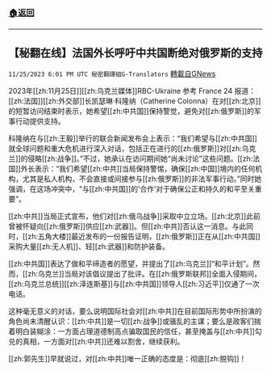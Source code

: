 ###  [:house:返回](README.md)
---


## 【秘翻在线】法国外长呼吁中共国断绝对俄罗斯的支持
`11/25/2023 6:01 PM UTC 秘密翻譯組G-Translators` [轉載自GNews](https://gnews.org/articles/2036956)

         

2023年[[zh:11月25日]][[zh:乌克兰媒体]]RBC-Ukraine 参考 France 24 报道：[[zh:法国]][[zh:外交部]]长凯瑟琳·科隆纳（Catherine Colonna）在对[[zh:北京]]的短暂访问结束时表示，她希望[[zh:中共国]]保持警觉，避免对[[zh:俄罗斯]]的军事行动提供支持。

科隆纳在与[[zh:王毅]]举行的联合新闻发布会上表示：“我们希望与[[zh:中共国]]就全球问题和重大危机进行深入对话，包括正在进行的[[zh:俄罗斯]]对[[zh:乌克兰]]的侵略[[zh:战争]]。”不过，她承认在访问期间她“尚未讨论”这些问题。[[zh:法国]]外长表示：“我们希望[[zh:中共]]当局保持警惕，确保[[zh:中国]]境内的任何机构，尤其是私人机构，不会直接或间接参与[[zh:俄罗斯]]的非法军事行动。”同时她强调，在这场冲突中，“与[[zh:中共国]]的'合作’对于确保公正和持久的和平至关重要”。

[[zh:中共]]当局正式宣布，他们对[[zh:俄乌战争]]采取中立立场。[[zh:北京]]此前曾被怀疑向[[zh:俄罗斯]]供应[[zh:武器]]。但[[zh:中共]]否认这一消息。与此同时，[[zh:五角大楼]]最近发布的一份报告证明，[[zh:俄罗斯]]正在从[[zh:中共国]]采购大量[[zh:无人机]]、轻[[zh:武器]]和防护装备。

[[zh:中共国]]表达了做和平缔造者的愿望，并提出了[[zh:乌克兰]]“和平计划”。然而，[[zh:乌克兰]]当局对该倡议提出了批评。在[[zh:俄罗斯联邦]]全面入侵期间，[[zh:乌克兰总统]][[zh:泽连斯基]]与[[zh:中共国]]领导人[[zh:习近平]]仅通了一次电话。

这种毫无意义的对话，要么说明国际社会对[[zh:中共]]在目前国际形势中所扮演的角色尚未清醒认识：[[zh:中共]]是一切[[zh:战争]]或骚乱的主谋；要么是政客们揣着明白装糊涂：一方面占理道德制高点骗取国民的信任，甚至掩盖与[[zh:中共]]勾兑的真相，一方面对[[zh:中共]]还难以割舍，继续获利。

[[zh:郭先生]]早就说过，对[[zh:中共]]唯一正确的态度是：彻底[[zh:脱钩]]！
